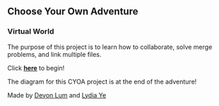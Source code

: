 ## Choose Your Own Adventure 

### Virtual World

The purpose of this project is to learn how to collaborate, solve merge problems, and link multiple files.  

Click **[here](choices/start.md)** to begin!  

The diagram for this CYOA project is at the end of the adventure!  

Made by [Devon Lum](https://github.com/DevonL2108) and [Lydia Ye](https://github.com/lydiay3590)

